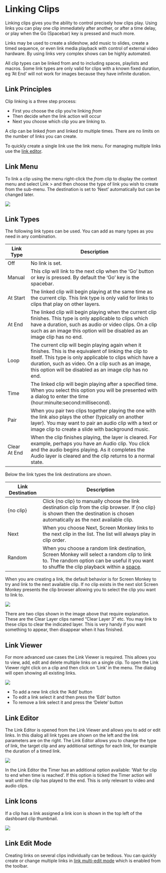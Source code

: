 # Linking Clips
Linking clips gives you the ability to control precisely how clips play. Using links you can play one clip immediately after another, or after a time delay, or play when the Go (Spacebar) key is pressed and much more. 

Links may be used to create a slideshow, add music to slides, create a timed sequence, or even link media playback with control of external video hardware. By using links very complex shows can be highly automated.

All clip types can be linked from and to including spaces, playlists and macros. Some link types are only valid for clips with a known fixed duration, eg ‘At End’ will not work for images because they have infinite duration.

## Link Principles
Clip linking is a three step process:

- First you choose the clip you’re linking *from*
- Then decide *when* the link action will occur
- Next you choose which clip you are linking *to*.

A clip can be linked *from* and linked *to* multiple times. There are no limits on the number of links you can create.

To quickly create a single link use the link menu. For managing multiple links use the [link editor](#link-editor). 

## Link Menu
To link a clip using the menu right-click the *from* clip to display the context menu and select Link > and then choose the type of link you wish to create from the sub-menu. The destination is set to ‘Next’ automatically but can be changed later.

![](../../images/link-menu.png)

## Link Types
The following link types can be used. You can add as many types as you need in any combination.

|Link Type|Description|
|-|-|
|Off|No link is set.|
|Manual|This clip will link to the next clip when the ‘Go’ button or key is pressed. By default the ‘Go’ key is the spacebar.|
|At Start|The linked clip will begin playing at the same time as the current clip. This link type is only valid for links to clips that play on other layers.|
|At End|The linked clip will begin playing when the current clip finishes. This type is only applicable to clips which have a duration, such as audio or video clips. On a clip such as an image this option will be disabled as an image clip has no end.|
|Loop|The current clip will begin playing again when it finishes. This is the equivalent of linking the clip to itself. This type is only applicable to clips which have a duration, such as video. On a clip such as an image, this option will be disabled as an image clip has no end.|
|Time|The linked clip will begin playing after a specified time. When you select this option you will be presented with a dialog to enter the time (hour:minuite:second:millisecond).|
|Pair|When you pair two clips together playing the one with the link also plays the other (typically on another layer). You may want to pair an audio clip with a text or image clip to create a slide with background music.|
|Clear At End|When the clip finishes playing, the layer is cleared. For example, perhaps you have an Audio clip. You click and the audio begins playing. As it completes the Audio layer is cleared and the clip returns to a normal state.

Below the link types the link destinations are shown.

|Link Destination|Description|
|-|-|
|{no clip}|Click {no clip} to manually choose the link destination clip from the clip browser. If {no clip} is shown then the destination is chosen automatically as the next available clip.|
|Next|When you choose Next, Screen Monkey links to the next clip in the list. The list will always play in clip order.|
|Random|When you choose a random link destination, Screen Monkey will select a random clip to link to. The random option can be useful it you want to shuffle the clip playback within a [space](../clipTypes/CueListSpaceClip.md).|

When you are creating a link, the default behavior is for Screen Monkey to try and link to the next available clip. If no clip exists in the next slot Screen Monkey presents the clip browser allowing you to select the clip you want to link to.

![](../../images/link-select-clip.png)

There are two clips shown in the image above that require explanation. These are the Clear Layer clips named “Clear Layer 3” etc. You may link to these clips to clear the indicated layer. This is very handy if you want something to appear, then disappear when it has finished.

## Link Viewer
For more advanced use cases the Link Viewer is required. This allows you to view, add, edit and delete multiple links on a single clip. To open the Link Viewer right click on a clip and then click on ‘Link’ in the menu. The dialog will open showing all existing links.

![](../../images/link-viewer.png)

- To add a new link click the ‘Add’ button
- To edit a link select it and then press the ‘Edit’ button
- To remove a link select it and press the ‘Delete’ button

## Link Editor
The Link Editor is opened from the Link Viewer and allows you to add or edit links. In this dialog all link types are shown on the left and the link parameters are on the right. The Link Editor allows you to change the type of link, the target clip and any additional settings for each link, for example the duration of a timed link.

![](../../images/link-editor.png)

In the Link Editor the Timer has an additional option available: ‘Wait for clip to end when time is reached’. If this option is ticked the Timer action will wait until the clip has played to the end. This is only relevant to video and audio clips.

## Link Icons
If a clip has a link assigned a link icon is shown in the top left of the dashboard clip thumbnail.

![](../../images/dashboard-clips-linked.png)

## Link Edit Mode
Creating links on several clips individually can be tedious. You can quickly create or change multiple links in [link multi-edit mode](../toolbar/link.md) which is enabled from the toolbar. 
